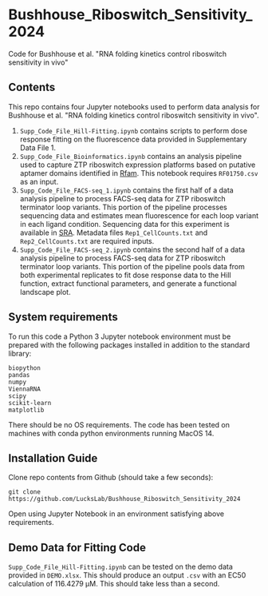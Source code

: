 # Bushhouse_Riboswitch_Sensitivity_2024
Code for Bushhouse et al. "RNA folding kinetics control riboswitch sensitivity in vivo"

## Contents

This repo contains four Jupyter notebooks used to perform data analysis for Bushhouse et al. "RNA folding kinetics control riboswitch sensitivity in vivo".

1. `Supp_Code_File_Hill-Fitting.ipynb` contains scripts to perform dose response fitting on the fluorescence data provided in Supplementary Data File 1.
2. `Supp_Code_File_Bioinformatics.ipynb` contains an analysis pipeline used to capture ZTP riboswitch expression platforms based on putative aptamer domains identified in [Rfam](https://rfam.org/family/RF01750). This notebook requires `RF01750.csv` as an input.
3. `Supp_Code_File_FACS-seq_1.ipynb` contains the first half of a data analysis pipeline to process FACS-seq data for ZTP riboswitch terminator loop variants. This portion of the pipeline processes sequencing data and estimates mean fluorescence for each loop variant in each ligand condition. Sequencing data for this experiment is available in [SRA](https://www.ncbi.nlm.nih.gov/sra/?term=PRJNA1087340). Metadata files `Rep1_CellCounts.txt` and `Rep2_CellCounts.txt` are required inputs.
4. `Supp_Code_File_FACS-seq_2.ipynb` contains the second half of a data analysis pipeline to process FACS-seq data for ZTP riboswitch terminator loop variants. This portion of the pipeline pools data from both experimental replicates to fit dose response data to the Hill function, extract functional parameters, and generate a functional landscape plot.

## System requirements

To run this code a Python 3 Jupyter notebook environment must be prepared with the following packages installed in addition to the standard library:

```
biopython
pandas
numpy
ViennaRNA
scipy
scikit-learn
matplotlib
```

There should be no OS requirements. The code has been tested on machines with conda python environments running MacOS 14.

## Installation Guide

Clone repo contents from Github (should take a few seconds):
```
git clone https://github.com/LucksLab/Bushhouse_Riboswitch_Sensitivity_2024
```

Open using Jupyter Notebook in an environment satisfying above requirements.

## Demo Data for Fitting Code

`Supp_Code_File_Hill-Fitting.ipynb` can be tested on the demo data provided in `DEMO.xlsx`. This should produce an output `.csv` with an EC50 calculation of 116.4279 μM. This should take less than a second.